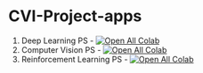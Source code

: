 # CVI-Project-apps
1. Deep Learning PS - [![Open All Colab](https://colab.research.google.com/assets/colab-badge.svg)](https://colab.research.google.com/drive/11x9Z2K1wNSDXIW3_SnBwUWvpsi6D0i4E#scrollTo=EdEwBoAkPjh6#offline=true&sandboxMode=true)
2. Computer Vision PS - [![Open All Colab](https://colab.research.google.com/assets/colab-badge.svg)](https://colab.research.google.com/github/shreyesss/CVI-Project-apps/blob/master/CV_PS_21_22.ipynb#offline=true&sandboxMode=true)
3. Reinforcement Learning PS - [![Open All Colab](https://colab.research.google.com/assets/colab-badge.svg)](https://colab.research.google.com/drive/1LQGgKReHYcgskAO0mAFSZboI4KA3sorW#scrollTo=LITRSgg9I33Z#offline=true&sandboxMode=true)
